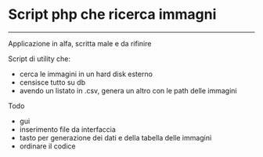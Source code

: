 # Script php che ricerca immagni
--------------------------------

Applicazione in alfa, scritta male e da rifinire

Script di utility che: 
- cerca le immagini in un hard disk esterno
- censisce tutto su db
- avendo un listato in .csv, genera un altro con le path delle immagini

Todo
- gui
- inserimento file da interfaccia
- tasto per generazione dei dati e della tabella delle immagini
- ordinare il codice
